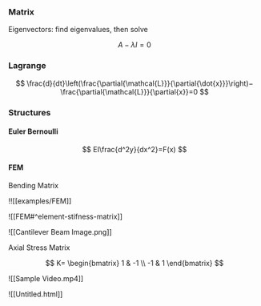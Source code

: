 ### Matrix

Eigenvectors: find eigenvalues, then solve

$$ A−λI=0 $$

### Lagrange
$$ \frac{d}{dt}\left(\frac{\partial{\mathcal{L}}}{\partial{\dot{x}}}\right)−\frac{\partial{\mathcal{L}}}{\partial{x}}=0 $$

### Structures

#### Euler Bernoulli
$$ EI\frac{d^2y}{dx^2}=F(x) $$

#### FEM

Bending Matrix

!![[examples/FEM]]

![[FEM#^element-stifness-matrix]]

![[Cantilever Beam Image.png]]

Axial Stress Matrix

$$
K=
\begin{bmatrix}
1 & -1 \\
-1 & 1
\end{bmatrix}
$$

![[Sample Video.mp4]]

![[Untitled.html]]
